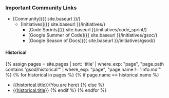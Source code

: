### Important Community Links

* [Community]({{ site.baseurl }}/)
  * [Initiatives]({{ site.baseurl }}/initiatives/)
    * [Code Sprints]({{ site.baseurl }}/initiatives/code_sprint/)
    * [Google Summer of Code]({{ site.baseurl }}/initiatives/gsoc/)
    * [Google Season of Docs]({{ site.baseurl }}/initiatives/gsod/)

#### Historical
{% assign pages = site.pages | sort: 'title' | where_exp: "page", "page.path contains 'gsod/historical'" | where_exp: "page", "page.name != 'info.md'" %}
{% for historical in pages %}
{% if page.name == historical.name %}
* {{historical.title}}(You are here)
{% else %}
* [{{historical.title}}]({{historical.url}})
{% endif %}
{% endfor %} 